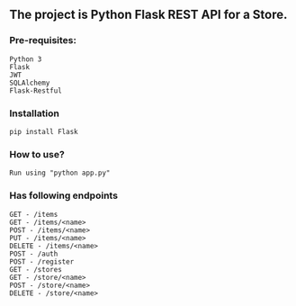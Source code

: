 ## The project is Python Flask REST API for a Store.

### Pre-requisites:
	Python 3
	Flask
	JWT
	SQLAlchemy
	Flask-Restful

### Installation
	pip install Flask

### How to use?
	Run using "python app.py"

### Has following endpoints

	GET - /items
	GET - /items/<name>
	POST - /items/<name>
	PUT - /items/<name>
	DELETE - /items/<name>
	POST - /auth
	POST - /register
	GET - /stores
	GET - /store/<name>
	POST - /store/<name>
	DELETE - /store/<name>

